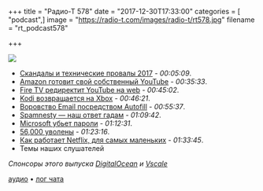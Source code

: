 +++
title = "Радио-Т 578"
date = "2017-12-30T17:33:00"
categories = [ "podcast",]
image = "https://radio-t.com/images/radio-t/rt578.jpg"
filename = "rt_podcast578"

+++

![](https://radio-t.com/images/radio-t/rt578.jpg)

- [Скандалы и технические провалы 2017](https://thenextweb.com/evergreen/2017/12/29/2017-review-techs-biggest-scandals-fuck-ups/) - *00:05:09*.
- [Amazon готовит свой собственный YouTube](http://bgr.com/2017/12/20/amazon-youtube-service-amazontube/) - *00:35:33*.
- [Fire TV редиректит YouTube на web](https://techcrunch.com/2017/12/28/amazon-updates-fire-tvs-youtube-app-to-redirect-users-to-a-web-browser-instead/) - *00:45:02*.
- [Kodi возвращается на Xbox](https://www.engadget.com/2017/12/29/kodi-media-player-arrives-to-xbox-one/) - *00:46:21*.
- [Воровство Email посредством Autofill](https://www.pcmag.com/news/358180/web-trackers-lift-email-addresses-via-browsers-autofill-fea) - *00:55:37*.
- [Spamnesty — наш ответ гадам](https://spa.mnesty.com/) - *01:09:42*.
- [Microsoft убьет пароли](https://www.techspot.com/news/72499-microsoft-time-kill-off-password.html) - *01:12:31*.
- [56,000 уволены](https://qz.com/1152683/indian-it-layoffs-in-2017-top-56000-led-by-tcs-infosys-cognizant/) - *01:23:16*.
- [Как работает Netflix, для самых маленьких](http://highscalability.com/blog/2017/12/11/netflix-what-happens-when-you-press-play.html) - *01:33:45*.
- Темы наших слушателей

*Спонсоры этого выпуска [DigitalOcean](https://do.co/radiot) и [Vscale](http://bit.ly/radio-t_vscale)*

[аудио](https://cdn.radio-t.com/rt_podcast578.mp3) • [лог чата](http://chat.radio-t.com/logs/radio-t-578.html)
<audio src="https://cdn.radio-t.com/rt_podcast578.mp3" preload="none"></audio>
